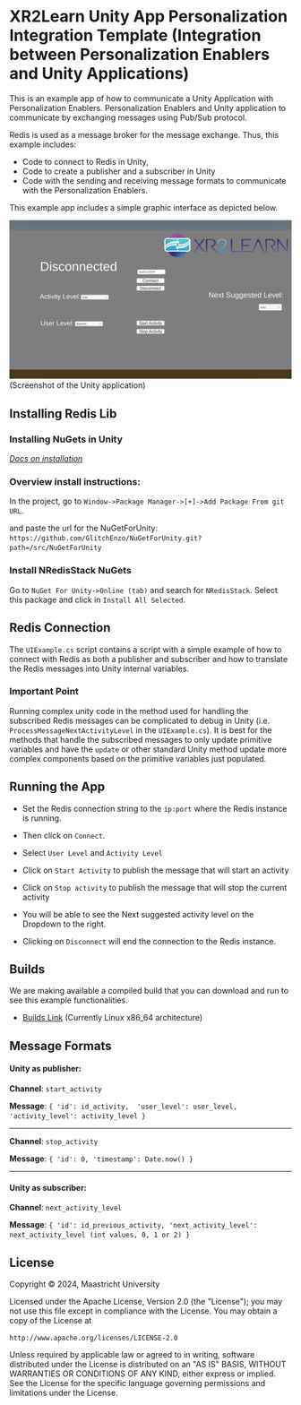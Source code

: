 # XR2Learn Unity App Personalization Integration Template (Integration between Personalization Enablers and Unity Applications)

This is an example app of how to communicate a Unity Application with Personalization Enablers.
Personalization Enablers and Unity application to communicate by exchanging messages using Pub/Sub protocol.

Redis is used as a message broker for the message exchange. Thus, this example includes:

- Code to connect to Redis in Unity,
- Code to create a publisher and a subscriber in Unity
- Code with the sending and receiving message formats to communicate with the Personalization Enablers.

This example app includes a simple graphic interface as depicted below.

![Screenshot](screen-test.png?raw=true)
(Screenshot of the Unity application)

## Installing Redis Lib

### Installing NuGets in Unity

*[Docs on installation](https://github.com/GlitchEnzo/NuGetForUnity?tab=readme-ov-file#unity-20193-or-newer)*

### Overview install instructions:

In the project, go to `Window->Package Manager->[+]->Add Package From git URL`.

and paste the url for the NuGetForUnity: `https://github.com/GlitchEnzo/NuGetForUnity.git?path=/src/NuGetForUnity`

### Install NRedisStack NuGets

Go to `NuGet For Unity->Online (tab)` and search for `NRedisStack`. Select this package and click
in `Install All Selected`.

## Redis Connection

The `UIExample.cs` script contains a script with a simple example of how to connect with Redis as both a publisher and
subscriber and how to translate the Redis messages into Unity internal variables.

### Important Point

Running complex unity code in the method used for handling the subscribed Redis messages can be complicated to debug in
Unity (i.e. `ProcessMessageNextActivityLevel` in the `UIExample.cs`). It is best for the methods that handle the
subscribed messages to only update primitive variables and have the `update` or other standard Unity method update more
complex components based on the primitive variables just populated.

## Running the App

- Set the Redis connection string to the `ip:port` where the Redis instance is running.

- Then click on `Connect`.
- Select `User Level` and `Activity Level`
- Click on `Start Activity` to publish the message that will start an activity
- Click on `Stop activity` to publish the message that will stop the current activity
- You will be able to see the Next suggested activity level on the Dropdown to the right.
- Clicking on `Disconnect` will end the connection to the Redis instance.

## Builds

We are making available a compiled build that you can download and run to see this example functionalities.

- [Builds Link](https://drive.google.com/drive/folders/1y3j8F7yACtt1lwrk7ARYgFjxEEVgG4f6?usp=drive_link) (Currently
  Linux x86_64 architecture)

## Message Formats
####  Unity as publisher:

**Channel**: `start_activity`

**Message**: 
    `{
        'id': id_activity, 
        'user_level': user_level,
        'activity_level': activity_level
    }`

---

**Channel**: `stop_activity`

**Message**: 
    `{
        'id': 0,
        'timestamp': Date.now()
        }`

---
#### Unity as subscriber:

**Channel**: `next_activity_level`

**Message**: 
      `{
        'id': id_previous_activity,
        'next_activity_level': next_activity_level (int values, 0, 1 or 2)
        }`

## License

Copyright © 2024, Maastricht University

Licensed under the Apache License, Version 2.0 (the "License");
you may not use this file except in compliance with the License.
You may obtain a copy of the License at

    http://www.apache.org/licenses/LICENSE-2.0

Unless required by applicable law or agreed to in writing, software
distributed under the License is distributed on an "AS IS" BASIS,
WITHOUT WARRANTIES OR CONDITIONS OF ANY KIND, either express or implied.
See the License for the specific language governing permissions and
limitations under the License.

